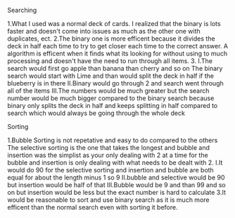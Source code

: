 Searching

1.What I used was a normal deck of cards. I realized that the binary is lots faster and doesn't come into issues as much as the other one with duplicates, ect. 
2.The binary one is more efficent because it divides the deck in half each time to try to get closer each time to the correct answer. A algorithm is efficent when it finds what its looking for without using to much processing and doesn't have the need to run through all items. 
3. I.The search would first go apple than banana than cherry and so on The binary search would start with Lime and than would split the deck in half if the blueberry is in there II.Binary would go through 2 and search went through all of the items III.The numbers would be much greater but the search number would be much bigger compared to the binary search because binary only splits the deck in half and keeps splitting in half compared to search which would always be going through the whole deck

Sorting

1.Bubble Sorting is not repetative and easy to do compared to the others The selective sorting is the one that takes the longest and bubble and insertion was the simplist as your only dealing with 2 at a time for the bubble and insertion is only dealing with what needs to be dealt with 
2. I.It would do 90 for the selective sorting and insertion and bubble are both equal for about the length minus 1 so 9 II.bubble and selective would be 90 but insertion would be half of that III.Bubble would be 9 and than 99 and so on but insertion would be less but the exact number is hard to calculate 
3.It would be reasonable to sort and use binary search as it is much more efficent than the normal search even with sorting it before.